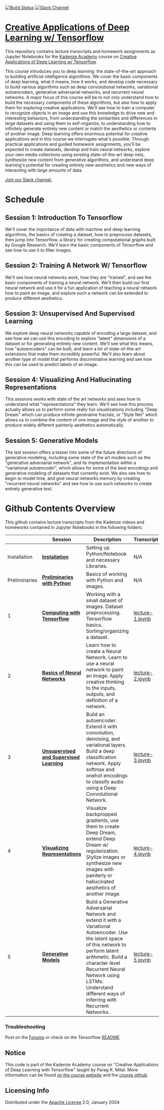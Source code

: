 [![Build Status](https://travis-ci.org/pkmital/CADL.svg?branch=master)](https://travis-ci.org/pkmital/CADL) [![Slack Channel](https://cadl.herokuapp.com/badge.svg)](https://cadl.herokuapp.com)

# <a href="https://www.kadenze.com/courses/creative-applications-of-deep-learning-with-tensorflow/info">Creative Applications of Deep Learning w/ Tensorflow</a>

This repository contains lecture transcripts and homework assignments as Jupyter Notebooks for the <a href="https://www.kadenze.com/partners/kadenze-academy">Kadenze Academy</a> course on <a href="https://www.kadenze.com/courses/creative-applications-of-deep-learning-with-tensorflow/info">Creative Applications of Deep Learning w/ Tensorflow</a>.

This course introduces you to deep learning: the state-of-the-art approach to building artificial intelligence algorithms. We cover the basic components of deep learning, what it means, how it works, and develop code necessary to build various algorithms such as deep convolutional networks, variational autoencoders, generative adversarial networks, and recurrent neural networks. A major focus of this course will be to not only understand how to build the necessary components of these algorithms, but also how to apply them for exploring creative applications. We'll see how to train a computer to recognize objects in an image and use this knowledge to drive new and interesting behaviors, from understanding the similarities and differences in large datasets and using them to self-organize, to understanding how to infinitely generate entirely new content or match the aesthetics or contents of another image. Deep learning offers enormous potential for creative applications and in this course we interrogate what's possible. Through practical applications and guided homework assignments, you'll be expected to create datasets, develop and train neural networks, explore your own media collections using existing state-of-the-art deep nets, synthesize new content from generative algorithms, and understand deep learning's potential for creating entirely new aesthetics and new ways of interacting with large amounts of data.

[Join our Slack channel.](https://cadl.herokuapp.com)

# Schedule

## Session 1: Introduction To Tensorflow
We'll cover the importance of data with machine and deep learning algorithms, the basics of creating a dataset, how to preprocess datasets, then jump into Tensorflow, a library for creating computational graphs built by Google Research. We'll learn the basic components of Tensorflow and see how to use it to filter images.

## Session 2: Training A Network W/ Tensorflow
We'll see how neural networks work, how they are "trained", and see the basic components of training a neural network. We'll then build our first neural network and use it for a fun application of teaching a neural network how to paint an image, and explore such a network can be extended to produce different aesthetics.

## Session 3: Unsupervised And Supervised Learning
We explore deep neural networks capable of encoding a large dataset, and see how we can use this encoding to explore "latent" dimensions of a dataset or for generating entirely new content. We'll see what this means, how "autoencoders" can be built, and learn a lot of state-of-the-art extensions that make them incredibly powerful. We'll also learn about another type of model that performs discriminative learning and see how this can be used to predict labels of an image.

## Session 4: Visualizing And Hallucinating Representations
This sessions works with state of the art networks and sees how to understand what "representations" they learn. We'll see how this process actually allows us to perform some really fun visualizations including "Deep Dream" which can produce infinite generative fractals, or "Style Net" which allows us to combine the content of one image and the style of another to produce widely different painterly aesthetics automatically.

## Session 5: Generative Models
The last session offers a teaser into some of the future directions of generative modeling, including some state of the art models such as the "generative adversarial network", and its implementation within a "variational autoencoder", which allows for some of the best encodings and generative modeling of datasets that currently exist. We also see how to begin to model time, and give neural networks memory by creating "recurrent neural networks" and see how to use such networks to create entirely generative text.

# Github Contents Overview

This github contains lecture transcripts from the Kadenze videos and homeworks contained in Jupyter Notebooks in the following folders:

| | Session | Description | Transcript | Homework |
| --- | --- | --- | --- | --- |
|Installation| **[Installation](#installation-preliminaries)** | Setting up Python/Notebook and necessary Libraries. | N/A | N/A |
|Preliminaries| **[Preliminaries with Python](session-0)** | Basics of working with Python and images. | N/A | N/A |
|1| **[Computing with Tensorflow](session-1)** | Working with a small dataset of images.  Dataset preprocessing.  Tensorflow basics.  Sorting/organizing a dataset. | [lecture-1.ipynb](session-1/lecture-1.ipynb) | [session-1.ipynb](session-1/session-1.ipynb) |
|2| **[Basics of Neural Networks](session-2)** | Learn how to create a Neural Network.  Learn to use a neural network to paint an image.  Apply creative thinking to the inputs, outputs, and definition of a network. | [lecture-2.ipynb](session-2/lecture-2.ipynb) | [session-2.ipynb](session-2/session-2.ipynb) |
|3| **[Unsupervised and Supervised Learning](session-3)** | Build an autoencoder.  Extend it with convolution, denoising, and variational layers.  Build a deep classification network.  Apply softmax and onehot encodings to classify audio using a Deep Convolutional Network. | [lecture-3.ipynb](session-3/lecture-3.ipynb) | [session-3.ipynb](session-3/session-3.ipynb) |
|4| **[Visualizing Representations](session-4)** | Visualize backpropped gradients, use them to create Deep Dream, extend Deep Dream w/ regularization.  Stylize images or synthesize new images with painterly or hallucinated aesthetics of another image. | [lecture-4.ipynb](session-4/lecture-4.ipynb) | [session-4.ipynb](session-4/session-4.ipynb) |
|5| **[Generative Models](session-5)** | Build a Generative Adversarial Network and extend it with a Variational Autoencoder.  Use the latent space of this network to perform latent arithmetic.  Build a character level Recurrent Neural Network using LSTMs.  Understand different ways of inferring with Recurrent Networks.  | [lecture-5.ipynb](session-5/lecture-5.ipynb) | [session-5-part-1.ipynb](session-5/session-5-part-1.ipynb), [session-5-part-2.ipynb](session-5/session-5-part-2.ipynb) |

<a name="installation-preliminaries"></a>

### Troubleshooting

Post on the [Forums](https://www.kadenze.com/courses/creative-applications-of-deep-learning-with-tensorflow-i/forums?sort=recent_activity) or check on the Tensorflow [README](https://github.com/tensorflow/tensorflow/blob/master/tensorflow/g3doc/get_started/os_setup.md#pip-installation)

## Notice
This code is part of the Kadenze Academy course on "Creative Applications of Deep Learning with Tensorflow" taught by Parag K. Mital.  More information can be found [on the course website](https://www.kadenze.com/courses/creative-applications-of-deep-learning-with-tensorflow/info) and the [course github](https://github.com/pkmital/CADL).

## Licensing Info
Distributed under the [Apache License](http://www.apache.org/licenses/) 2.0, January 2004